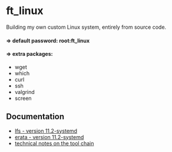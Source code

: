 # ft_linux

Building my own custom Linux system, entirely from source code.

#### => default password: root:ft_linux

#### => extra packages:
* wget
* which
* curl
* ssh
* valgrind
* screen

## Documentation

* [lfs - version 11.2-systemd](http://fr.linuxfromscratch.org/view/lfs-systemd-stable/)
* [erata - version 11.2-systemd](https://www.linuxfromscratch.org/lfs/errata/11.2-systemd/)
* [technical notes on the tool chain](http://fr.linuxfromscratch.org/view/lfs-systemd-stable/partintro/toolchaintechnotes.html)
